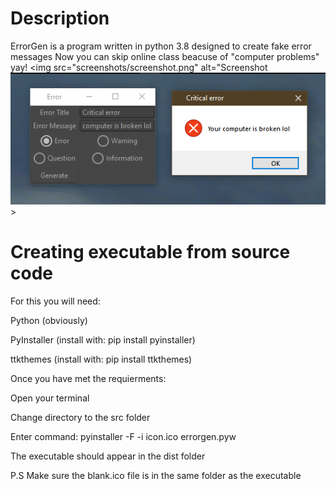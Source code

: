 # Description
ErrorGen is a program written in python 3.8 designed to create fake error messages
Now you can skip online class beacuse of "computer problems" yay!
<img src="screenshots/screenshot.png" alt="Screenshot
<img src="Screenshots/screenshot.png" alt="there should be an image here...">>

# Creating executable from source code
For this you will need:

Python (obviously)

PyInstaller (install with: pip install pyinstaller)

ttkthemes (install with: pip install ttkthemes)


Once you have met the requierments:

Open your terminal

Change directory to the src folder

Enter command: pyinstaller -F -i icon.ico errorgen.pyw

The executable should appear in the dist folder

P.S Make sure the blank.ico file is in the same folder as the executable
